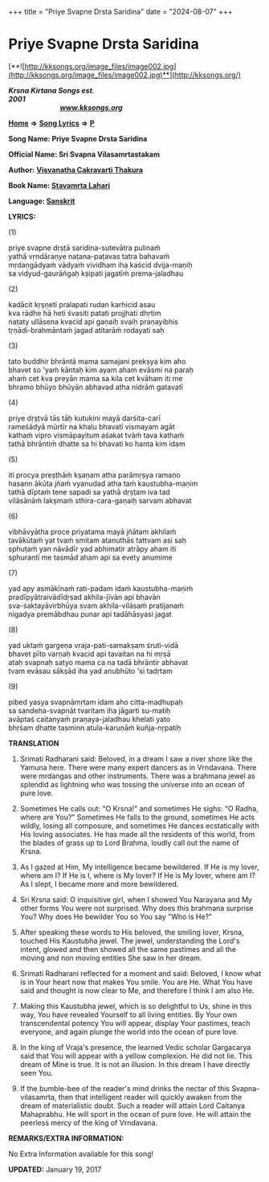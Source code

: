 +++
title = "Priye Svapne Drsta Saridina"
date = "2024-08-07"
+++

# Priye Svapne Drsta Saridina
[**![http://kksongs.org/image_files/image002.jpg](http://kksongs.org/image_files/image002.jpg)**](http://kksongs.org/)

**_Krsna Kirtana Songs est. 2001_**                                                                                                                                                 **_www.kksongs.org_**

**[Home](http://kksongs.org/)** **⇒** **[Song Lyrics](http://kksongs.org/lyrics.html)** **⇒** **[P](http://kksongs.org/songs/song_p.html)**

**Song Name: Priye Svapne Drsta Saridina**

**Official Name: Sri Svapna Vilasamrtastakam**

**Author:** [**Visvanatha Cakravarti Thakura**](http://kksongs.org/authors/list/vct.html)

**Book Name: [Stavamrta Lahari](http://kksongs.org/authors/literature/stavamrta_lahari.html)**

**Language: [Sanskrit](http://kksongs.org/language/list/sanskrit.html)**

**LYRICS:**

(1)

priye svapne dṛṣṭā saridina-sutevātra pulinaḿ  
yathā vṛndāraṇye naṭana-paṭavas tatra bahavaḿ  
mṛdaṇgādyaḿ vādyaḿ vividham iha kaścid dvija-maṇiḥ  
sa vidyud-gaurāńgaḥ kṣipati jagatīḿ prema-jaladhau

(2)

kadācit kṛṣṇeti pralapati rudan karhicid asau  
kva rādhe hā heti śvasiti patati projjhati dhṛtim  
naṭaty ullāsena kvacid api gaṇaiḥ svaiḥ praṇayibhis  
tṛṇādi-brahmāntaḿ jagad atitarāḿ rodayati saḥ

(3)

tato buddhir bhrāntā mama samajani prekṣya kim aho  
bhavet so 'yaḿ kāntaḥ kim ayam aham evāsmi na paraḥ  
ahaḿ cet kva preyān mama sa kila cet kvāham iti me  
bhramo bhūyo bhūyān abhavad atha nidrāḿ gatavatī

(4)

priye dṛṣṭvā tās tāḥ kutukini mayā darśita-carī  
rameśādyā mūrtīr na khalu bhavatī vismayam agāt  
kathaḿ vipro vismāpayitum aśakat tvāḿ tava kathaḿ  
tathā bhrāntiḿ dhatte sa hi bhavati ko hanta kim idam

(5)

iti procya preṣṭhāḿ kṣaṇam atha parāmṛṣya ramaṇo  
hasann ākūta jñaḿ vyanudad atha taḿ kaustubha-maṇim  
tathā dīptaḿ tene sapadi sa yathā dṛṣṭam iva tad  
vilāsānāḿ lakṣmaḿ sthira-cara-gaṇaiḥ sarvam abhavat

(6)

vibhāvyātha proce priyatama mayā jñātam akhilaḿ  
tavākūtaḿ yat tvaḿ smitam atanuthās tattvam asi saḥ  
sphuṭaḿ yan nāvādīr yad abhimatir atrāpy aham iti  
sphurantī me tasmād aham api sa evety anumime

(7)

yad apy asmākīnaḿ rati-padam idaḿ kaustubha-maṇiḿ  
pradīpyātraivādīdṛṣad akhila-jīvān api bhavān  
sva-śaktayāvirbhūya svam akhila-vilāsaḿ pratijanaḿ  
nigadya premābdhau punar api tadāhāsyasi jagat

(8)

yad uktaḿ gargeṇa vraja-pati-samakṣam śruti-vidā  
bhavet pīto varṇaḥ kvacid api tavaitan na hi mṛṣā  
ataḥ svapnaḥ satyo mama ca na tadā bhrāntir abhavat  
tvam evāsau sākṣād iha yad anubhūto 'si tadṛtam

(9)

pibed yasya svapnāmṛtam idam aho citta-madhupaḥ  
sa sandeha-svapnāt tvaritam iha jāgarti su-matiḥ  
avāptaś caitanyaḿ praṇaya-jaladhau khelati yato  
bhṛśam dhatte tasminn atula-karuṇāḿ kuñja-nṛpatiḥ

**TRANSLATION**  
1) Srimati Radharani said: Beloved, in a dream I saw a river shore like the Yamuna here. There were many expert dancers as in Vrndavana. There were mrdangas and other instruments. There was a brahmana jewel as splendid as lightning who was tossing the universe into an ocean of pure love.

  
2) Sometimes He calls out: "O Krsna!" and sometimes He sighs: "O Radha, where are You?" Sometimes He falls to the ground, sometimes He acts wildly, losing all composure, and sometimes He dances ecstatically with His loving associates. He has made all the residents of this world, from the blades of grass up to Lord Brahma, loudly call out the name of Krsna.

  
3) As I gazed at Him, My intelligence became bewildered. If He is my lover, where am I? If He is I, where is My lover? If He is My lover, where am I? As I slept, I became more and more bewildered.

  
4) Sri Krsna said: O inquisitive girl, when I showed You Narayana and My other forms You were not surprised. Why does this brahmana surprise You? Why does He bewilder You so You say "Who is He?"

  
5) After speaking these words to His beloved, the smiling lover, Krsna, touched His Kaustubha jewel. The jewel, understanding the Lord's intent, glowed and then showed all the same pastimes and all the moving and non moving entities She saw in her dream.

  
6) Srimati Radharani reflected for a moment and said: Beloved, I know what is in Your heart now that makes You smile. You are He. What You have said and thought is now clear to Me, and therefore I think I am also He.

  
7) Making this Kaustubha jewel, which is so delightful to Us, shine in this way, You have revealed Yourself to all living entities. By Your own transcendental potency You will appear, display Your pastimes, teach everyone, and again plunge the world into the ocean of pure love.

  
8) In the king of Vraja's presence, the learned Vedic scholar Gargacarya said that You will appear with a yellow complexion. He did not lie. This dream of Mine is true. It is not an illusion. In this dream I have directly seen You.

  
9) If the bumble-bee of the reader's mind drinks the nectar of this Svapna-vilasamrta, then that intelligent reader will quickly awaken from the dream of materialistic doubt. Such a reader will attain Lord Caitanya Mahaprabhu. He will sport in the ocean of pure love. He will attain the peerless mercy of the king of Vrndavana.

**REMARKS/EXTRA INFORMATION:**

No Extra Information available for this song!

**UPDATED:** January 19, 2017